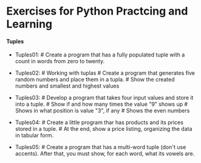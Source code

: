 # Exercises for Python Practcing and Learning


#### Tuples 

- Tuples01: # Create a program that has a fully populated tuple with a count in words from zero to twenty.

- Tuples02: # Working with tuplas
            # Create a program that generates five random numbers and place them in a tupla.
            # Show the created numbers and smallest and highest values
            
- Tuples03: # Develop a program that takes four input values and store it into a tuple.
            # Show if and how many times the value "9" shows up
            # Shows in what position is value "3", if any
            # Shows the even numbers

- Tuples04: # Create a little program thar has products and its prices stored in a tuple.
            # At the end, show a price listing, organizing the data in tabular form.
            
- Tuples05: # Create a program that has a multi-word tuple (don't use accents). After that, you must show, for each word, what its vowels are.
